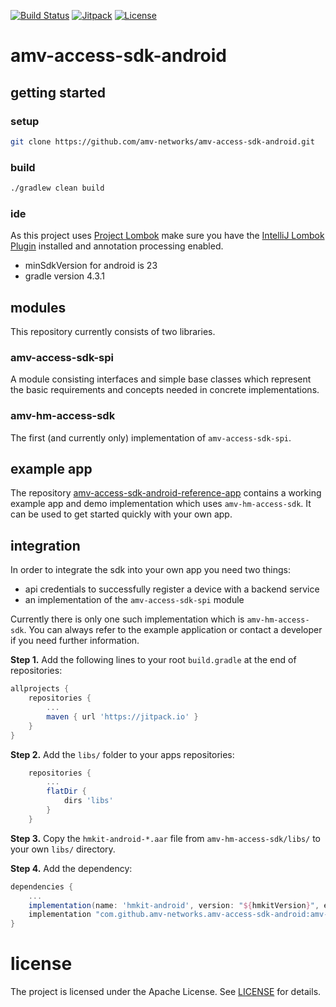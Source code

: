 [![Build Status](https://travis-ci.org/amv-networks/amv-access-sdk-android.svg?branch=master)](https://travis-ci.org/amv-networks/amv-access-sdk-android)
[![Jitpack](https://jitpack.io/v/amv-networks/amv-access-sdk-android.svg)](https://jitpack.io/#amv-networks/amv-access-sdk-android)
[![License](https://img.shields.io/github/license/amv-networks/amv-access-sdk-android.svg?maxAge=2592000)](https://github.com/amv-networks/amv-access-sdk-android/blob/master/LICENSE)


amv-access-sdk-android
======================

## getting started
### setup
```bash
git clone https://github.com/amv-networks/amv-access-sdk-android.git
```

### build
```bash
./gradlew clean build
```

### ide
As this project uses [Project Lombok](https://projectlombok.org/) make sure you have the
[IntelliJ Lombok Plugin](https://github.com/mplushnikov/lombok-intellij-plugin) installed and
annotation processing enabled.

* minSdkVersion for android is 23
* gradle version 4.3.1

## modules
This repository currently consists of two libraries.

### amv-access-sdk-spi
A module consisting interfaces and simple base classes which represent the basic requirements
and concepts needed in concrete implementations.

### amv-hm-access-sdk
The first (and currently only) implementation of `amv-access-sdk-spi`.

## example app
The repository [amv-access-sdk-android-reference-app](https://github.com/amv-networks/amv-access-sdk-android-reference-app) 
contains a working example app and demo implementation which uses `amv-hm-access-sdk`. It can be used
to get started quickly with your own app.

## integration
In order to integrate the sdk into your own app you need two things:
- api credentials to successfully register a device with a backend service
- an implementation of the `amv-access-sdk-spi` module

Currently there is only one such implementation which is `amv-hm-access-sdk`.
You can always refer to the example application or contact a developer if you need further information.

**Step 1.** Add the following lines to your root `build.gradle` at the end of repositories:
```groovy
allprojects {
    repositories {
        ...
        maven { url 'https://jitpack.io' }
    }
}
```

**Step 2.** Add the `libs/` folder to your apps repositories:
```groovy
    repositories {
        ...
        flatDir {
            dirs 'libs'
        }
    }
```

**Step 3.** Copy the `hmkit-android-*.aar` file from `amv-hm-access-sdk/libs/` to your own `libs/` directory.

**Step 4.** Add the dependency:

```groovy
dependencies {
    ...
    implementation(name: 'hmkit-android', version: "${hmkitVersion}", ext: 'aar')
    implementation "com.github.amv-networks.amv-access-sdk-android:amv-hm-access-sdk:${amvAccessSdkVersion}"
}
```

# license
The project is licensed under the Apache License. See [LICENSE](LICENSE) for details.
    
